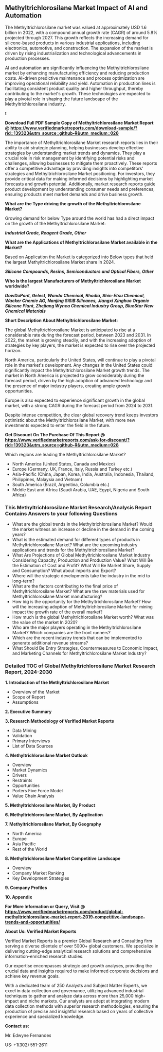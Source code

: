 <h2>Methyltrichlorosilane Market Impact of AI and Automation</h2><p>The Methyltrichlorosilane market was valued at approximately USD 1.6 billion in 2022, with a compound annual growth rate (CAGR) of around 5.8% projected through 2027. This growth reflects the increasing demand for silicone-based products in various industrial applications, including electronics, automotive, and construction. The expansion of the market is driven by rising industrialization and technological advancements in production processes.</p><p>AI and automation are significantly influencing the Methyltrichlorosilane market by enhancing manufacturing efficiency and reducing production costs. AI-driven predictive maintenance and process optimization are improving operational reliability and yield. Automation in production lines is facilitating consistent product quality and higher throughput, thereby contributing to the market's growth. These technologies are expected to play a pivotal role in shaping the future landscape of the Methyltrichlorosilane industry.</p>t</p><p id="" class=""><strong>Download Full PDF Sample Copy of Methyltrichlorosilane Market Report @ <a href="https://www.verifiedmarketreports.com/download-sample/?rid=139323&utm_source=github-R&utm_medium=028" target="_blank">https://www.verifiedmarketreports.com/download-sample/?rid=139323&utm_source=github-R&utm_medium=028</a></strong></p><p>The importance of&nbsp;Methyltrichlorosilane Market research reports lies in their ability to aid strategic planning, helping businesses develop effective strategies by understanding market trends and dynamics. They play a crucial role in risk management by identifying potential risks and challenges, allowing businesses to mitigate them proactively. These reports offer a competitive advantage by providing insights into competitors' strategies and Methyltrichlorosilane Market positioning. For investors, they provide critical data for making informed decisions by highlighting market forecasts and growth potential. Additionally, market research reports guide product development by understanding consumer needs and preferences, ensuring products meet market demands and drive business growth.</p><p><strong>What are the&nbsp;Type driving the growth of the Methyltrichlorosilane Market?</strong></p><p id="" class="">Growing demand for below Type around the world has had a direct impact on the growth of the Methyltrichlorosilane Market:</p><em><strong>Industrial Grade, Reagent Grade, Other</strong></em></p><strong>What are the&nbsp;Applications&nbsp;of Methyltrichlorosilane Market available in the Market?</strong></p><p id="" class="">Based on Application the Market is categorized into Below types that held the largest Methyltrichlorosilane Market share In 2024.</p><em><strong>Silicone Compounds, Resins, Semiconductors and Optical Fibers, Other</strong></em></p><strong>Who is the largest Manufacturers of Methyltrichlorosilane Market worldwide?</strong></p><p><em><strong>DowDuPont, Gelest, Wanda Chemical, Rhodia, Shin-Etsu Chemical, Wacker Chemie AG, Nanjing SiSiB Silicanes, Jiangxi Xinghuo Organic Silicone Plant, Zhejiang Wynca Chemical Industry Group, BlueStar New Chemical Materials</strong></em></p><p id="" class=""><strong>Short Description About Methyltrichlorosilane Market:</strong></p><p>The global Methyltrichlorosilane Market is anticipated to rise at a considerable rate during the forecast period, between 2023 and 2031. In 2022, the market is growing steadily, and with the increasing adoption of strategies by key players, the market is expected to rise over the projected horizon.</p><p>North America, particularly the United States, will continue to play a pivotal role in the market's development. Any changes in the United States could significantly impact the Methyltrichlorosilane Market growth trends. The market in North America is projected to grow considerably during the forecast period, driven by the high adoption of advanced technology and the presence of major industry players, creating ample growth opportunities.</p><p>Europe is also expected to experience significant growth in the global market, with a strong CAGR during the forecast period from 2024 to 2031.</p><p>Despite intense competition, the clear global recovery trend keeps investors optimistic about the Methyltrichlorosilane Market, with more new investments expected to enter the field in the future.</p><p id="" class=""><strong>Get Discount On The Purchase Of This Report @ <a href="https://www.verifiedmarketreports.com/ask-for-discount/?rid=139323&utm_source=github-R&utm_medium=028" target="_blank">https://www.verifiedmarketreports.com/ask-for-discount/?rid=139323&utm_source=github-R&utm_medium=028</a></strong></p>Which regions are leading the Methyltrichlorosilane Market?</p><ul><li>North America (United States, Canada and Mexico)</li><li>Europe (Germany, UK, France, Italy, Russia and Turkey etc.)</li><li>Asia-Pacific (China, Japan, Korea, India, Australia, Indonesia, Thailand, Philippines, Malaysia and Vietnam)</li><li>South America (Brazil, Argentina, Columbia etc.)</li><li>Middle East and Africa (Saudi Arabia, UAE, Egypt, Nigeria and South Africa)</li></ul><h3 id="" class="">This Methyltrichlorosilane Market Research/Analysis Report Contains Answers to your following Questions</h3><ul><li>What are the global trends in the Methyltrichlorosilane Market? Would the market witness an increase or decline in the demand in the coming years?</li><li>What is the estimated demand for different types of products in Methyltrichlorosilane Market? What are the upcoming industry applications and trends for the Methyltrichlorosilane Market?</li><li>What Are Projections of Global Methyltrichlorosilane Market Industry Considering Capacity, Production and Production Value? What Will Be the Estimation of Cost and Profit? What Will Be Market Share, Supply and Consumption? What about imports and Export?</li><li>Where will the strategic developments take the industry in the mid to long-term?</li><li>What are the factors contributing to the final price of Methyltrichlorosilane Market? What are the raw materials used for Methyltrichlorosilane Market manufacturing?</li><li>How big is the opportunity for the Methyltrichlorosilane Market? How will the increasing adoption of Methyltrichlorosilane Market for mining impact the growth rate of the overall market?</li><li>How much is the global Methyltrichlorosilane Market worth? What was the value of the market In 2020?</li><li>Who are the major players operating in the Methyltrichlorosilane Market? Which companies are the front runners?</li><li>Which are the recent industry trends that can be implemented to generate additional revenue streams?</li><li>What Should Be Entry Strategies, Countermeasures to Economic Impact, and Marketing Channels for Methyltrichlorosilane Market Industry?</li></ul><h3 id="" class="">Detailed TOC of Global Methyltrichlorosilane Market Research Report, 2024-2030</h3><p id="" class=""><strong>1. Introduction of the Methyltrichlorosilane Market</strong></p><ul><li>Overview of the Market</li><li>Scope of Report</li><li>Assumptions</li></ul><p id="" class=""><strong>2. Executive Summary</strong></p><p id="" class=""><strong>3. Research Methodology of Verified Market Reports</strong></p><ul><li>Data Mining</li><li>Validation</li><li>Primary Interviews</li><li>List of Data Sources</li></ul><p id="" class=""><strong>4. Methyltrichlorosilane Market Outlook</strong></p><ul><li>Overview</li><li>Market Dynamics</li><li>Drivers</li><li>Restraints</li><li>Opportunities</li><li>Porters Five Force Model</li><li>Value Chain Analysis</li></ul><p id="" class=""><strong>5. Methyltrichlorosilane Market, By Product</strong></p><p id="" class=""><strong>6. Methyltrichlorosilane Market, By Application</strong></p><p id="" class=""><strong>7. Methyltrichlorosilane Market, By Geography</strong></p><ul><li>North America</li><li>Europe</li><li>Asia Pacific</li><li>Rest of the World</li></ul><p id="" class=""><strong>8. Methyltrichlorosilane Market Competitive Landscape</strong></p><ul><li>Overview</li><li>Company Market Ranking</li><li>Key Development Strategies</li></ul><p id="" class=""><strong>9. Company Profiles</strong></p><p id="" class=""><strong>10. Appendix</strong></p><p id="" class=""><strong>For More Information or Query, Visit @ <a href="https://www.verifiedmarketreports.com/product/global-methyltrichlorosilane-market-report-2019-competitive-landscape-trends-and-opportunities/" target="_blank">https://www.verifiedmarketreports.com/product/global-methyltrichlorosilane-market-report-2019-competitive-landscape-trends-and-opportunities/</a></strong></p><p id="" class=""><strong>About Us: Verified Market Reports</strong></p><p id="" class="">Verified Market Reports is a premier Global Research and Consulting firm serving a diverse clientele of over 5000+ global customers. We specialize in delivering cutting-edge analytical research solutions and comprehensive information-enriched research studies.</p><p id="" class="">Our expertise encompasses strategic and growth analyses, providing the crucial data and insights required to make informed corporate decisions and achieve key revenue goals.</p><p id="" class="">With a dedicated team of 250 Analysts and Subject Matter Experts, we excel in data collection and governance, utilizing advanced industrial techniques to gather and analyze data across more than 25,000 high-impact and niche markets. Our analysts are adept at integrating modern data collection methods with superior research methodologies, ensuring the production of precise and insightful research based on years of collective experience and specialized knowledge.</p><p id="" class=""><strong>Contact us:</strong></p><p id="" class="">Mr. Edwyne Fernandes</p><p id="" class="">US: +1(302) 551-2611</p>